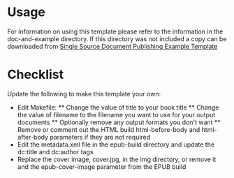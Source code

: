 # Usage

For information on using this template please refer to the information in the doc-and-example directory. If this directory was not included a copy can be downloaded from [Single Source Document Publishing Example Template](https://github.com/dale42/ss-edoc-template)

# Checklist

Update the following to make this template your own:

* Edit Makefile:
** Change the value of title to your book title
** Change the value of filename to the filename you want to use for your output documents
** Optionally remove any output formats you don't want
** Remove or comment out the HTML build html-before-body and html-after-body parameters if they are not required
* Edit the metadata.xml file in the epub-build directory and update the dc:title and dc:author tags
* Replace the cover image, cover.jpg, in the img directory, or remove it and the epub-cover-image parameter from the EPUB build
